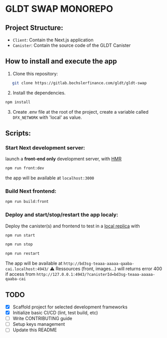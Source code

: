 # GLDT SWAP MONOREPO

## Project Structure:

- `Client`: Contain the Next.js application
- `Canister`: Contain the source code of the GLDT Canister

## How to install and execute the app

1. Clone this repository:

```sh
   git clone https://gitlab.bochslerfinance.com/gldt/gldt-swap
```

2. Install the dependencies.

```sh
npm install
```

3. Create .env file at the root of the project, create a variable called `DFX_NETWORK` with 'local' as value.

## Scripts:

### Start Next development server:

launch a **front-end only** development server, with [HMR](https://webpack.js.org/concepts/hot-module-replacement/)

```sh
npm run front:dev
```

the app will be available at `localhost:3000`

### Build Next frontend:

```sh
npm run build:front
```

### Deploy and start/stop/restart the app localy:

Deploy the canister(s) and frontend to test in a [local replica](https://internetcomputer.org/docs/current/references/cli-reference/dfx-start#local-server-configuration) with

```sh
npm run start
```

```sh
npm run stop
```

```sh
npm run restart
```

The app will be available at `http://bd3sg-teaaa-aaaaa-qaaba-cai.localhost:4943/`
⚠️ Ressources (front, images...) will returns error 400 if access from `http://127.0.0.1:4943/?canisterId=bd3sg-teaaa-aaaaa-qaaba-cai`

## TODO

- [x] Scaffold project for selected development frameworks
- [x] Initialize basic CI/CD (lint, test build, etc)
- [ ] Write CONTRIBUTING guide
- [ ] Setup keys management
- [ ] Update this README
